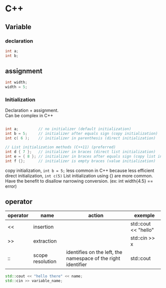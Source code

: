 # C++

## Variable

### declaration

```cpp
int a;
int b;
```
## assignment

```cpp
int width;
width = 5;
```

### Initialization

Declaration + assignment.  
Can be complex in C++

```cpp

int a;         // no initializer (default initialization)
int b = 5;     // initializer after equals sign (copy initialization)
int c( 6 );    // initializer in parenthesis (direct initialization)

// List initialization methods (C++11) (preferred)
int d { 7 };   // initializer in braces (direct list initialization)
int e = { 8 }; // initializer in braces after equals sign (copy list initialization)
int f {};      // initializer is empty braces (value initialization)

```
copy initialization, `int b = 5;` less common in C++ because less efficient  
direct initialization, `int c(5)`
List initialization using {} are more common. Have the benefit to disallow narrowing conversion. (ex: int width{4.5} == error)


## operator

| operator | name             | action                                                              | exemple              |
|----------|------------------|---------------------------------------------------------------------|----------------------|
| <<       | insertion        |                                                                     | std::cout << "hello" |
| >>       | extraction       |                                                                     | std::cin >> x        |
| ::       | scope resolution | identifies on the left, the namespace of the right identifier       | std::cout            |


```cpp
std::cout << "hello there" << name;
std::cin >> variable_name;

```
